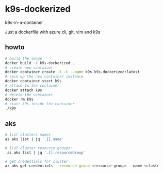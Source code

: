 # k9s-dockerized
k9s-in-a-container

Just a dockerfile with azure cli, git, vim and k9s


## howto

```bash
# build the image
docker build -t k9s-dockerized .
# create new container
docker container create -i -t --name k9s k9s-dockerized:latest
# spin up the new container instance
docker container start k9s
# attach to the container
docker attach k9s
# delete the container
docker rm k9s
# start k9s inside the container
./k9s
```

## aks

```bash
# list clusters names
az aks list | jq '.[].name'

# list cluster resource groups:
 az aks list | jq '.[].resourceGroup'

# get credentials for cluster
az aks get-credentials --resource-group <resource-group> --name <cluster-name>
```
